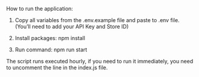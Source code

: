 How to run the application:

  1. Copy all variables from the .env.example file and paste to .env file. (You’ll need to add your API Key and Store ID)

  2. Install packages: npm install

  3. Run command: npm run start


The script runs executed hourly, if you need to run it immediately, you need to uncomment the line in the index.js file.
